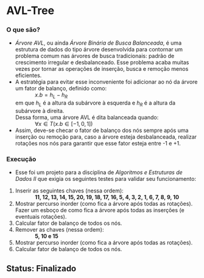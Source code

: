 # AVL-Tree

### O que são?
- *Árvore AVL*, ou ainda *Árvore Binária de Busca Balanceada*, é uma estrutura de dados do tipo árvore desenvolvida para contornar um problema comum nas árvores de busca tradicionais: padrão de crescimento irregular e desbalanceado. Esse problema acaba muitas vezes por tornar as operações de inserção, busca e remoção menos eficientes.
- A estratégia para evitar esse inconveniente foi adicionar ao nó da árvore um fator de balanço, definido como:  
&nbsp;&nbsp;&nbsp;&nbsp;&nbsp;&nbsp;&nbsp;&nbsp;&nbsp;&nbsp;&nbsp;&nbsp; $x.b = h_L - h_R$  
em que $h_L$ é a altura da subárvore à esquerda e $h_R$ é a altura da subárvore à direita.  
Dessa forma, uma árvore AVL é dita balanceada quando:  
&nbsp;&nbsp;&nbsp;&nbsp;&nbsp;&nbsp;&nbsp;&nbsp;&nbsp;&nbsp;&nbsp;&nbsp; $∀ x ∈ T (x.b ∈  [-1, 0, 1])$
- Assim, deve-se checar o fator de balanço dos nós sempre após uma inserção ou remoção para, caso a árvore esteja desbalanceada, realizar rotações nos nós para garantir que esse fator esteja entre -1 e +1.

### Execução
- Esse foi um projeto para a disciplina de *Algoritmos e Estruturas de Dados II* que exigia os seguintes testes para validar seu funcionamento:  
1. Inserir as seguintes chaves (nessa ordem):  
&nbsp;&nbsp;&nbsp;&nbsp;&nbsp;&nbsp;&nbsp;&nbsp;&nbsp;&nbsp;&nbsp;&nbsp; **11, 12, 13, 14, 15, 20, 19, 18, 17, 16, 5, 4, 3, 2, 1, 6, 7, 8, 9, 10**
2. Mostrar percurso inorder (como fica a árvore após todas as rotações). Fazer um esboço de como fica a árvore após todas as inserções (e eventuais rotações).
3. Calcular fator de balanço de todos os nós.
4. Remover as chaves (nessa ordem):  
&nbsp;&nbsp;&nbsp;&nbsp;&nbsp;&nbsp;&nbsp;&nbsp;&nbsp;&nbsp;&nbsp;&nbsp; **5, 10 e 15**
6. Mostrar percurso inorder (como fica a árvore após todas as rotações).
7. Calcular fator de balanço de todos os nós.

##  Status: Finalizado
